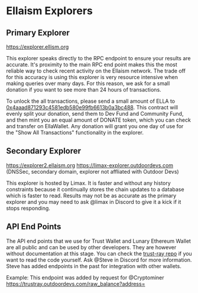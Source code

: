 <!-- TITLE: Explorers -->
<!-- SUBTITLE: A list of the explorers maintained by the community -->

# Ellaism Explorers

## Primary Explorer

https://explorer.ellism.org

This explorer speaks directly to the RPC endpoint to ensure your results are accurate.  It's proximity to the main RPC end point makes this the most reliable way to check recent activity on the Ellaism network.  The trade off for this accuracy is using this explorer is very resource intensive when making queries over many days.  For this reason, we ask for a small donation if you want to see more than 24 hours of transactions.

To unlock the all transactions, please send a small amount of ELLA to [0x4aaad871293c4581edb580e99fb6613b0a3bc488](https://explorer.ellaism.org/account/0x4aaad871293c4581edb580e99fb6613b0a3bc488).  This contract will evenly split your donation, send them to Dev Fund and Community Fund, and then mint you an equal amount of DONATE token, which you can check and transfer on EllaWallet. Any donation will grant you one day of use for the "Show All Transactions" functionality in the explorer. 

## Secondary Explorer

https://explorer2.ellaism.org
https://limax-explorer.outdoordevs.com    (DNSSec, secondary domain, explorer not affliated with Outdoor Devs)


This explorer is hosted by Limax.  It is faster and without any history constraints because it continually stores the chain updates to a database which is faster to read.  Results may not be as accurate as the primary explorer and you may need to ask @limax in Discord to give it a kick if it stops responding.


## API End Points

The API end points that we use for Trust Wallet and Lunary Ethereum Wallet are all public and can be used by other developers.  They are however without documentation at this stage.  You can check the [trust-ray repo](https://github.com/ellaism/trust-ray/blob/master/src/routes/ApiRoutes.ts) if you want to read the code yourself.   Ask @Steve in Discord for more information.  Steve has added endpoints in the past for integration with other wallets.

Example:  This endpoint was added by request for @Cryptominer   https://trustray.outdoordevs.com/raw_balance?address=




